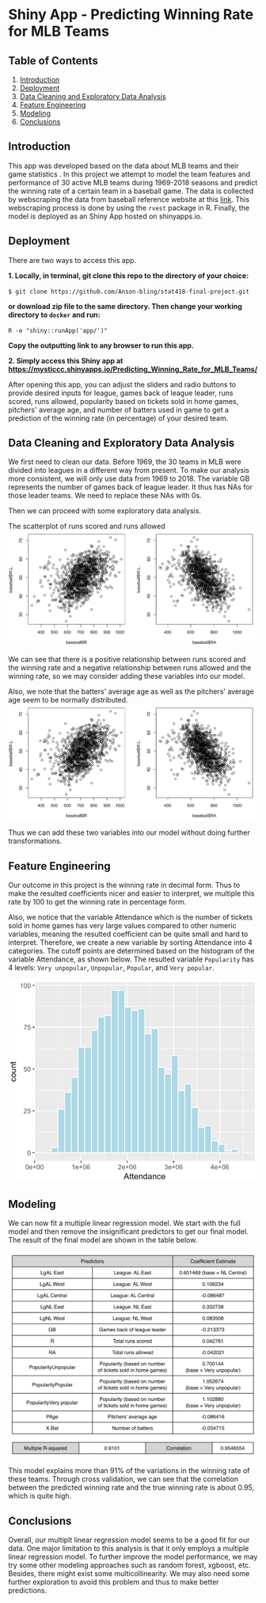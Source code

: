 # Shiny App - Predicting Winning Rate for MLB Teams

## Table of Contents
1. [Introduction](README.md#Introduction)
2. [Deployment](README.md#Deployment)
3. [Data Cleaning and Exploratory Data Analysis](README.md#data-cleaning-and-exploratory-data-analysis)
4. [Feature Engineering](README.md#feature-engineering)
5. [Modeling](README.md#Modeling)
6. [Conclusions](README.md#Conclusions)

## Introduction
This app was developed based on the data about MLB teams and their game statistics . In this project we attempt to model the team features and performance of 30 active MLB teams during 1969-2018 seasons and predict the winning rate of a certain team in a baseball game. The data is collected by webscraping the data from baseball reference website at this <a href="https://www.baseball-reference.com/teams/">link</a>. This webscraping process is done by using the `rvest` package in R. Finally, the model is deployed as an Shiny App hosted on shinyapps.io. 

## Deployment
There are two ways to access this app.

**1. Locally, in terminal, git clone this repo to the directory of your choice:**

`$ git clone https://github.com/Anson-bling/stat418-final-project.git`

**or download zip file to the same directory. Then change your working directory to `docker` and run:**

`R -e "shiny::runApp('app/')"`

**Copy the outputting link to any browser to run this app.** 

**2. Simply access this Shiny app at https://mysticcc.shinyapps.io/Predicting_Winning_Rate_for_MLB_Teams/**

After opening this app, you can adjust the sliders and radio buttons to provide desired inputs for league, games back of league leader, runs scored, runs allowed, popularity based on tickets sold in home games, pitchers' average age, and number of batters used in game to get a prediction of the winning rate (in percentage) of your desired team. 

## Data Cleaning and Exploratory Data Analysis
We first need to clean our data. Before 1969, the 30 teams in MLB were divided into leagues in a different way from present. To make our analysis more consistent, we will only use data from 1969 to 2018. The variable GB represents the number of games back of league leader. It thus has NAs for those leader teams. We need to replace these NAs with 0s.

Then we can proceed with some exploratory data analysis.

The scatterplot of runs scored and runs allowed
![](./imgs/scatterplot.png)

We can see that there is a positive relationship between runs scored and the winning rate and a negative relationship between runs allowed and the winning rate, so we may consider adding these variables into our model.

Also, we note that the batters' average age as well as the pitchers' average age seem to be normally distributed. 
![](./imgs/scatterplot.png)

Thus we can add these two variables into our model without doing further transformations.

## Feature Engineering

Our outcome in this project is the winning rate in decimal form. Thus to make the resulted coefficients nicer and easier to interpret, we multiple this rate by 100 to get the winning rate in percentage form.

Also, we notice that the variable Attendance which is the number of tickets sold in home games has very large values compared to other numeric variables, meaning the resulted coefficient can be quite small and hard to interpret. Therefore, we create a new variable by sorting Attendance into 4 categories. The cutoff points are determined based on the histogram of the variable Attendance, as shown below. The resulted variable `Popularity` has 4 levels: `Very unpopular`, `Unpopular`, `Popular`, and `Very popular`.

<p align="center">
  <img src="./imgs/attendance.png" width="500" />
</p>

## Modeling
We can now fit a multiple linear regression model. We start with the full model and then remove the insignificant predictors to get our final model. The result of the final model are shown in the table below.

<p align="center">
  <img src="./imgs/table.png" />
</p>

This model explains more than 91% of the variations in the winning rate of these teams. Through cross validation, we can see that the correlation between the predicted winning rate and the true winning rate is about 0.95, which is quite high.

## Conclusions
Overall, our multiplt linear regression model seems to be a good fit for our data. One major limitation to this analysis is that it only employs a multiple linear regression model. To further improve the model performance, we may try some other modeling approaches such as random forest, xgboost, etc. Besides, there might exist some multicollinearity. We may also need some further exploration to avoid this problem and thus to make better predictions. 
